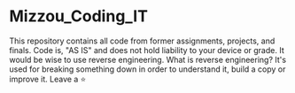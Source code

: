 # Mizzou_Coding_IT

This repository contains all code from former assignments, projects, and finals. Code is, "AS IS" and does not hold liability to your device or grade. It would be wise to use reverse engineering. What is reverse engineering? It's used for breaking something down in order to understand it, build a copy or improve it. Leave a ⭐
